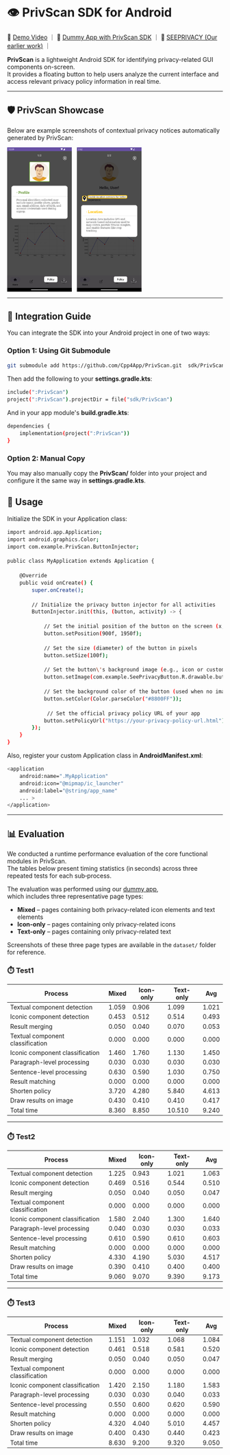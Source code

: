 # 👁️ PrivScan SDK for Android
🎥 [Demo Video](https://www.youtube.com/watch?v=ck-25otfyHc) ｜  📱 [Dummy App with PrivScan SDK](https://github.com/buyanghc/PrivScanDemo) ｜  🧪 [SEEPRIVACY (Our earlier work)](https://www.usenix.org/conference/usenixsecurity24/presentation/pan-shidong-hope) ｜

**PrivScan** is a lightweight Android SDK for identifying privacy-related GUI components on-screen.  
It provides a floating button to help users analyze the current interface and access relevant privacy policy information in real time.


---


## 🛡️ PrivScan Showcase

Below are example screenshots of contextual privacy notices automatically generated by PrivScan:

<div style="display: flex; gap: 12px;">
    <img src="showcaseImg/1.1.png" alt="Detected icon with policy notice" width="30%"/>
    <img src="showcaseImg/1.2.png" alt="Annotated UI with privacy info" width="30%"/>
<!--     <img src="showcaseImg/2.2.png" alt="Policy info card popup" width="30%"/> -->
</div>


---


## 🚀 Integration Guide

You can integrate the SDK into your Android project in one of two ways:

### Option 1: Using Git Submodule

```bash
git submodule add https://github.com/Cpp4App/PrivScan.git  sdk/PrivScan
```

Then add the following to your **settings.gradle.kts**:

```bash
include(":PrivScan")
project(":PrivScan").projectDir = file("sdk/PrivScan")
```

And in your app module's **build.gradle.kts**:

```bash
dependencies {
    implementation(project(":PrivScan"))
}
```

### Option 2: Manual Copy
You may also manually copy the **PrivScan/** folder into your project and configure it the same way in **settings.gradle.kts**.

## 🧩 Usage

Initialize the SDK in your Application class:

```bash
import android.app.Application;
import android.graphics.Color;
import com.example.PrivScan.ButtonInjector;

public class MyApplication extends Application {

    @Override
    public void onCreate() {
        super.onCreate();
        
        // Initialize the privacy button injector for all activities
        ButtonInjector.init(this, (button, activity) -> {
          
            // Set the initial position of the button on the screen (x, y in pixels)
            button.setPosition(900f, 1950f);  
            
            // Set the size (diameter) of the button in pixels
            button.setSize(100f);  
            
            // Set the button\'s background image (e.g., icon or custom style)
            button.setImage(com.example.SeePrivacyButton.R.drawable.button_bg));  
            
            // Set the background color of the button (used when no image is set)
            button.setColor(Color.parseColor("#8800FF")); 
            
             // Set the official privacy policy URL of your app
            button.setPolicyUrl("https://your-privacy-policy-url.html");  
        });
    }
}
```

Also, register your custom Application class in **AndroidManifest.xml**:

```bash
<application
    android:name=".MyApplication"
    android:icon="@mipmap/ic_launcher"
    android:label="@string/app_name"
    ... >
</application>
```

---


## 📊 Evaluation

We conducted a runtime performance evaluation of the core functional modules in PrivScan.  
The tables below present timing statistics (in seconds) across three repeated tests for each sub‑process.  

The evaluation was performed using our [dummy app](https://github.com/buyanghc/PrivScanDemo),  
which includes three representative page types:  
- **Mixed** – pages containing both privacy-related icon elements and text elements  
- **Icon-only** – pages containing only privacy-related icons  
- **Text-only** – pages containing only privacy-related text  

Screenshots of these three page types are available in the `dataset/` folder for reference.

### ⏱️ Test1

| Process                          | Mixed  | Icon-only | Text-only | Avg    |
|----------------------------------|--------|-----------|-----------|--------|
| Textual component detection      | 1.059  | 0.906     | 1.099     | 1.021  |
| Iconic component detection       | 0.453  | 0.512     | 0.514     | 0.493  |
| Result merging                   | 0.050  | 0.040     | 0.070     | 0.053  |
| Textual component classification | 0.000  | 0.000     | 0.000     | 0.000  |
| Iconic component classification  | 1.460  | 1.760     | 1.130     | 1.450  |
| Paragraph-level processing       | 0.030  | 0.030     | 0.030     | 0.030  |
| Sentence-level processing        | 0.630  | 0.590     | 1.030     | 0.750  |
| Result matching                  | 0.000  | 0.000     | 0.000     | 0.000  |
| Shorten policy                   | 3.720  | 4.280     | 5.840     | 4.613  |
| Draw results on image            | 0.430  | 0.410     | 0.410     | 0.417  |
| Total time                       | 8.360  | 8.850     | 10.510    | 9.240  |

---

### ⏱️ Test2

| Process                          | Mixed  | Icon-only | Text-only | Avg    |
|----------------------------------|--------|-----------|-----------|--------|
| Textual component detection      | 1.225  | 0.943     | 1.021     | 1.063  |
| Iconic component detection       | 0.469  | 0.516     | 0.544     | 0.510  |
| Result merging                   | 0.050  | 0.040     | 0.050     | 0.047  |
| Textual component classification | 0.000  | 0.000     | 0.000     | 0.000  |
| Iconic component classification  | 1.580  | 2.040     | 1.300     | 1.640  |
| Paragraph-level processing       | 0.040  | 0.030     | 0.030     | 0.033  |
| Sentence-level processing        | 0.610  | 0.590     | 0.610     | 0.603  |
| Result matching                  | 0.000  | 0.000     | 0.000     | 0.000  |
| Shorten policy                   | 4.330  | 4.190     | 5.030     | 4.517  |
| Draw results on image            | 0.390  | 0.410     | 0.400     | 0.400  |
| Total time                       | 9.060  | 9.070     | 9.390     | 9.173  |

---

### ⏱️ Test3

| Process                          | Mixed  | Icon-only | Text-only | Avg    |
|----------------------------------|--------|-----------|-----------|--------|
| Textual component detection      | 1.151  | 1.032     | 1.068     | 1.084  |
| Iconic component detection       | 0.461  | 0.518     | 0.581     | 0.520  |
| Result merging                   | 0.050  | 0.040     | 0.050     | 0.047  |
| Textual component classification | 0.000  | 0.000     | 0.000     | 0.000  |
| Iconic component classification  | 1.420  | 2.150     | 1.180     | 1.583  |
| Paragraph-level processing       | 0.030  | 0.030     | 0.040     | 0.033  |
| Sentence-level processing        | 0.550  | 0.600     | 0.620     | 0.590  |
| Result matching                  | 0.000  | 0.000     | 0.000     | 0.000  |
| Shorten policy                   | 4.320  | 4.040     | 5.010     | 4.457  |
| Draw results on image            | 0.400  | 0.430     | 0.440     | 0.423  |
| Total time                       | 8.630  | 9.200     | 9.320     | 9.050  |
